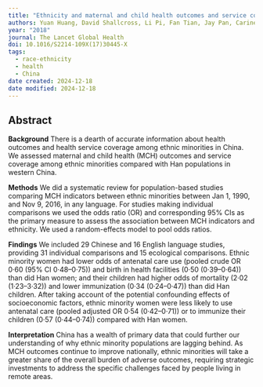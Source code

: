 ```yaml
---
title: "Ethnicity and maternal and child health outcomes and service coverage in western China: A systematic review and meta-analysis"
authors: Yuan Huang, David Shallcross, Li Pi, Fan Tian, Jay Pan, Carine Ronsmans
year: "2018"
journal: The Lancet Global Health
doi: 10.1016/S2214-109X(17)30445-X
tags:
  - race-ethnicity
  - health
  - China
date created: 2024-12-18
date modified: 2024-12-18
---
```


## Abstract

**Background**
There is a dearth of accurate information about health outcomes and health service coverage among ethnic minorities in China. We assessed maternal and child health (MCH) outcomes and service coverage among ethnic minorities compared with Han populations in western China.

**Methods**
We did a systematic review for population-based studies comparing MCH indicators between ethnic minorities between Jan 1, 1990, and Nov 9, 2016, in any language. For studies making individual comparisons we used the odds ratio (OR) and corresponding 95% CIs as the primary measure to assess the association between MCH indicators and ethnicity. We used a random-effects model to pool odds ratios.

**Findings**
We included 29 Chinese and 16 English language studies, providing 31 individual comparisons and 15 ecological comparisons. Ethnic minority women had lower odds of antenatal care use (pooled crude OR 0·60 (95% CI 0·48–0·75)) and birth in health facilities (0·50 (0·39–0·64)) than did Han women; and their children had higher odds of mortality (2·02 (1·23–3·32)) and lower immunization (0·34 (0·24–0·47)) than did Han children. After taking account of the potential confounding effects of socioeconomic factors, ethnic minority women were less likely to use antenatal care (pooled adjusted OR 0·54 (0·42–0·71)) or to immunize their children (0·57 (0·44–0·74)) compared with Han women.

**Interpretation**
China has a wealth of primary data that could further our understanding of why ethnic minority populations are lagging behind. As MCH outcomes continue to improve nationally, ethnic minorities will take a greater share of the overall burden of adverse outcomes, requiring strategic investments to address the specific challenges faced by people living in remote areas.
